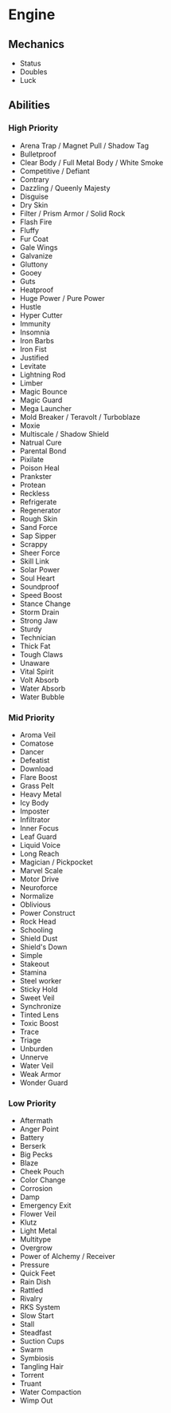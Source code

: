 # Engine

## Mechanics
- Status
- Doubles
- Luck

## Abilities

### High Priority
- Arena Trap / Magnet Pull / Shadow Tag
- Bulletproof
- Clear Body / Full Metal Body / White Smoke
- Competitive / Defiant
- Contrary
- Dazzling / Queenly Majesty
- Disguise
- Dry Skin
- Filter / Prism Armor / Solid Rock
- Flash Fire
- Fluffy
- Fur Coat
- Gale Wings
- Galvanize
- Gluttony
- Gooey
- Guts
- Heatproof
- Huge Power / Pure Power
- Hustle
- Hyper Cutter
- Immunity
- Insomnia
- Iron Barbs
- Iron Fist
- Justified
- Levitate
- Lightning Rod
- Limber
- Magic Bounce
- Magic Guard
- Mega Launcher
- Mold Breaker / Teravolt / Turboblaze
- Moxie
- Multiscale / Shadow Shield
- Natrual Cure
- Parental Bond
- Pixilate
- Poison Heal
- Prankster
- Protean
- Reckless
- Refrigerate
- Regenerator
- Rough Skin
- Sand Force
- Sap Sipper
- Scrappy
- Sheer Force
- Skill Link
- Solar Power
- Soul Heart
- Soundproof
- Speed Boost
- Stance Change
- Storm Drain
- Strong Jaw
- Sturdy
- Technician
- Thick Fat
- Tough Claws
- Unaware
- Vital Spirit
- Volt Absorb
- Water Absorb
- Water Bubble

### Mid Priority
- Aroma Veil
- Comatose
- Dancer
- Defeatist
- Download
- Flare Boost
- Grass Pelt
- Heavy Metal
- Icy Body
- Imposter
- Infiltrator
- Inner Focus
- Leaf Guard
- Liquid Voice
- Long Reach
- Magician / Pickpocket
- Marvel Scale
- Motor Drive
- Neuroforce
- Normalize
- Oblivious
- Power Construct
- Rock Head
- Schooling
- Shield Dust
- Shield's Down
- Simple
- Stakeout
- Stamina
- Steel worker
- Sticky Hold
- Sweet Veil
- Synchronize
- Tinted Lens
- Toxic Boost
- Trace
- Triage
- Unburden
- Unnerve
- Water Veil
- Weak Armor
- Wonder Guard

### Low Priority
- Aftermath
- Anger Point
- Battery
- Berserk
- Big Pecks
- Blaze
- Cheek Pouch
- Color Change
- Corrosion
- Damp
- Emergency Exit
- Flower Veil
- Klutz
- Light Metal
- Multitype
- Overgrow
- Power of Alchemy / Receiver
- Pressure
- Quick Feet
- Rain Dish
- Rattled
- Rivalry
- RKS System
- Slow Start
- Stall
- Steadfast
- Suction Cups
- Swarm
- Symbiosis
- Tangling Hair
- Torrent
- Truant
- Water Compaction
- Wimp Out
